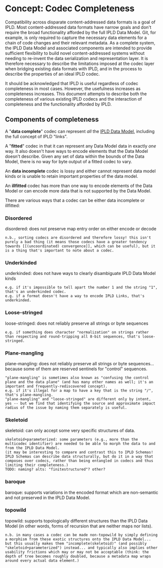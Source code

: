 # Concept: Codec Completeness

Compatibility across disparate content-addressed data formats is a goal of IPLD. Most content-addressed data formats have narrow goals and don't require the broad functionality afforded by the full IPLD Data Model. Git, for example, is only required to capture the necessary data elements for a chain of code changes and their relevant metadata. As a complete system, the IPLD Data Model and associated components are intended to provide sufficient flexibility to build novel content-addressed systems without needing to re-invent the data serialization and representation layer. It is therefore necessary to describe the limitations imposed at the codec layer when bridging existing data formats with IPLD, and in the process to describe the properties of an ideal IPLD codec.

It should be acknowledged that IPLD is useful regardless of codec completeness in most cases. However, the usefulness increases as completeness increases. This document attempts to describe both the completeness of various existing IPLD codecs and the interaction of completeness and the functionality afforded by IPLD.

## Components of completeness

A "**data complete**" codec can represent _all_ the [IPLD Data Model](../data-model-layer/data-model.md), including the full concept of IPLD "links".

A "**fitted**" codec in that it can represent any Data Model data in exactly _one_ way. It also doesn't have ways to encode elements that the Data Model doesn't describe. Given any set of data within the bounds of the Data Model, there is no way for byte output of a fitted codec to vary.

An **data incomplete** codec is lossy and either cannot represent data model kinds or is unable to retain important properties of the data model.

An **illfitted** codec has more than one way to encode elements of the Data Model or can encode more data that is not supported by the Data Model.

There are various ways that a codec can be either data incomplete or illfitted:

### Disordered

disordered: does not preserve map entry order on either encode or decode

    n.b., sorting codecs are disordered and therefore lossy! this isn't purely a bad thing (it means those codecs have a greater tendency towards [[(uncoordinated) convergence]], which can be useful), but it is a thing that's important to note about a codec.



### Underkinded

underkinded: does not have ways to clearly disambiguate IPLD Data Model kinds

    e.g. if it's impossible to tell apart the number 1 and the string "1", that's an underkinded codec.
    e.g. if a format doesn't have a way to encode IPLD Links, that's underkinded.

### Loose-stringed

loose-stringed: does not reliably preserve all strings or byte sequences

    e.g. if something does character "normalization" on strings rather than respecting and round-tripping all 8-bit sequences, that's loose-stringed.

### Plane-mangling

plane-mangling: does not reliably preserve all strings or byte sequences... because some of them are reserved sentinels for "control" sequences.

    "plane-mangling" is sometimes also known as "confusing the control plane and the data plane" (and has many other names as well; it's an important and frequently-rediscovered concept).
    e.g. if it's illegal for a map to have a key that is the string "/", that's plane-mangling.
    "plane-mangling" and "loose-stringed" are different only by intent, yes -- but we find that identifying the source and approximate impact radius of the issue by naming them separately is useful.

### Skeletoid

skeletoid: can only accept some very specific structures of data.

    skeletoid+parameterized: some parameters (e.g., more than the multicodec identifier) are needed to be able to morph the data to and from the IPLD Data Model.
    (it may be interesting to compare and contrast this to IPLD Schemas! IPLD Schemas can describe data structurally, but do it in a way that composes over codecs, rather than being entangled in codecs and thus limiting their completeness.)
    TODO: naming? alts: "finitestructured"? other?

### baroque

baroque: supports variations in the encoded format which are non-semantic and not preserved in the IPLD Data Model.

### topowild

topowild: supports topologically different structures than the IPLD Data Model (in other words, forms of recursion that are neither maps nor lists).

    n.b. in many cases a codec can be made non-topowild by simply defining a morphism from these exotic structures onto the IPLD Data Model... but this usually makes them "incomplete(skeletoid)" (and possibly "skeletoid+parameterized") instead... and typically also implies other usability frictions which may or may not be acceptable (think: the depth of tree becomes roughly doubled, because a metadata map wraps around every actual data element.)

### 
